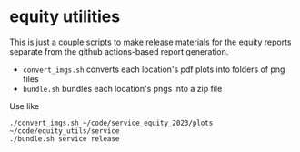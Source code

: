 # equity utilities

This is just a couple scripts to make release materials for the equity reports separate from the github actions-based report generation.

* `convert_imgs.sh` converts each location's pdf plots into folders of png files
* `bundle.sh` bundles each location's pngs into a zip file

Use like

```
./convert_imgs.sh ~/code/service_equity_2023/plots ~/code/equity_utils/service
./bundle.sh service release
```
